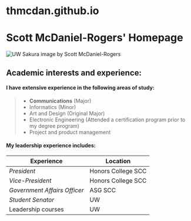 # thmcdan.github.io

# Scott McDaniel-Rogers' Homepage

![UW Sakura image by Scott McDaniel-Rogers](IMG_4607.JPG "UW Sakura by Scott McDaniel-Rogers")

## Academic interests and experience:

#### I have extensive experience in the following areas of study:
>  - **Communications** (Major)
>  - Informatics (Minor)
>  - Art and Design (Original Major)
>  - Electronic Engineering (Attended a certification program prior to my degree program)
>  - Project and product management

#### My leadership experience includes:
| Experience | Location |
|------------|----------|
| *President* | Honors College SCC |
| *Vice-President* | Honors College SCC |
| *Government Affairs Officer* | ASG SCC |
| *Student Senator* | UW |
| Leadership courses | UW |
